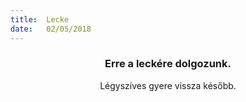 ```yaml
---
title:  Lecke
date:   02/05/2018
---
```


### <center>Erre a leckére dolgozunk.</center>
<center>Légyszíves gyere vissza később.</center>